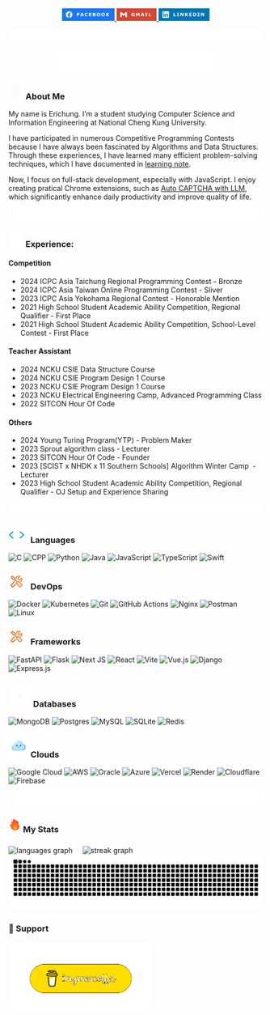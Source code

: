 <div align="center">
    <a href="https://www.facebook.com/erichung0906/" target="_blank">
        <img src="https://github.com/erichung9060/erichung9060/blob/main/src/facebook.png" height="25" alt="facebook logo"  />
    </a>
    <a href="mailto:rthung96@gmail.com" target="_blank">
        <img src="https://github.com/erichung9060/erichung9060/blob/main/src/gmail.png" height="25" alt="gmail logo"  />
    </a>
    <a href="https://www.linkedin.com/in/erichung0906" target="_blank">
        <img src="https://github.com/erichung9060/erichung9060/blob/main/src/linkedin.png" height="25" alt="linkedin logo"  />
    </a>
</div>

![seperate_line](https://github.com/erichung9060/erichung9060/blob/main/src/seperate_line.gif)

<div align="center"><img src="https://raw.githubusercontent.com/erichung9060/erichung9060/main/src/hello.gif" width="300" ></div>

### <img src="https://raw.githubusercontent.com/erichung9060/erichung9060/main/src/about_me.gif" width="30px"> About Me

My name is Erichung. I’m a student studying Computer Science and Information Engineering at National Cheng Kung University. 

I have participated in numerous Competitive Programming Contests because I have always been fascinated by Algorithms and Data Structures. Through these experiences, I have learned many efficient problem-solving techniques, which I have documented in [learning note](https://hackmd.io/@erichung0906/contents).

Now, I focus on full-stack development, especially with JavaScript. I enjoy creating pratical Chrome extensions, such as [Auto CAPTCHA with LLM](https://github.com/erichung9060/Auto_CAPTCHA_with_LLM), which significantly enhance daily productivity and improve quality of life.

![seperate_line](https://github.com/erichung9060/erichung9060/blob/main/src/seperate_line.gif)

### <img src="https://raw.githubusercontent.com/erichung9060/erichung9060/main/src/experience.gif" width="30px"> Experience:

#### Competition
- 2024 ICPC Asia Taichung Regional Programming Contest - Bronze
- 2024 ICPC Asia Taiwan Online Programming Contest - Sliver
- 2023 ICPC Asia Yokohama Regional Contest - Honorable Mention
- 2021 High School Student Academic Ability Competition, Regional Qualifier - First Place
- 2021 High School Student Academic Ability Competition, School-Level Contest - First Place

#### Teacher Assistant
- 2024 NCKU CSIE Data Structure Course
- 2024 NCKU CSIE Program Design 1 Course
- 2023 NCKU CSIE Program Design 1 Course
- 2023 NCKU Electrical Engineering Camp, Advanced Programming Class
- 2022 SITCON Hour Of Code

#### Others
- 2024 Young Turing Program(YTP) - Problem Maker
- 2023 Sprout algorithm class - Lecturer
- 2023 SITCON Hour Of Code - Founder
- 2023 [SCIST x NHDK x 11 Southern Schools] Algorithm Winter Camp  - Lecturer
- 2023 High School Student Academic Ability Competition, Regional Qualifier - OJ Setup and Experience Sharing

![seperate_line](https://github.com/erichung9060/erichung9060/blob/main/src/seperate_line.gif)

### <img src="https://github.com/erichung9060/erichung9060/blob/main/src/language.gif" width = 32px> &nbsp; Languages
![C](https://img.shields.io/badge/C-00599C?style=for-the-badge&logo=c&logoColor=white)
![CPP](https://img.shields.io/badge/C%2B%2B-00599C?style=for-the-badge&logo=c%2B%2B&logoColor=white)
![Python](https://img.shields.io/badge/python-3670A0?style=for-the-badge&logo=python&logoColor=ffdd54)
![Java](https://img.shields.io/badge/java-%23ED8B00.svg?style=for-the-badge&logo=openjdk&logoColor=white)
![JavaScript](https://img.shields.io/badge/javascript-%23323330.svg?style=for-the-badge&logo=javascript&logoColor=%23F7DF1E) 
![TypeScript](https://img.shields.io/badge/typescript-%23007ACC.svg?style=for-the-badge&logo=typescript&logoColor=white)
![Swift](https://img.shields.io/badge/swift-F54A2A?style=for-the-badge&logo=swift&logoColor=white)


### <img src="https://github.com/erichung9060/erichung9060/blob/main/src/tool.gif" width = 32px> &nbsp; DevOps
![Docker](https://img.shields.io/badge/docker-%230db7ed.svg?style=for-the-badge&logo=docker&logoColor=white)
![Kubernetes](https://img.shields.io/badge/kubernetes-%23326ce5.svg?style=for-the-badge&logo=kubernetes&logoColor=white)
![Git](https://img.shields.io/badge/git-%23F05033.svg?style=for-the-badge&logo=git&logoColor=white)
![GitHub Actions](https://img.shields.io/badge/github%20actions-%232671E5.svg?style=for-the-badge&logo=githubactions&logoColor=white)
![Nginx](https://img.shields.io/badge/nginx-%23009639.svg?style=for-the-badge&logo=nginx&logoColor=white)
![Postman](https://img.shields.io/badge/Postman-FF6C37?style=for-the-badge&logo=postman&logoColor=white)
![Linux](https://img.shields.io/badge/Linux-FCC624?style=for-the-badge&logo=linux&logoColor=black)

### <img src="https://github.com/erichung9060/erichung9060/blob/main/src/tool.gif" width = 32px> &nbsp; Frameworks
![FastAPI](https://img.shields.io/badge/FastAPI-005571?style=for-the-badge&logo=fastapi) 
![Flask](https://img.shields.io/badge/flask-%23000.svg?style=for-the-badge&logo=flask&logoColor=white) 
![Next JS](https://img.shields.io/badge/Next-black?style=for-the-badge&logo=next.js&logoColor=white) 
![React](https://img.shields.io/badge/react-%2320232a.svg?style=for-the-badge&logo=react&logoColor=%2361DAFB)
![Vite](https://img.shields.io/badge/vite-%23646CFF.svg?style=for-the-badge&logo=vite&logoColor=white)
![Vue.js](https://img.shields.io/badge/vuejs-%2335495e.svg?style=for-the-badge&logo=vuedotjs&logoColor=%234FC08D)
![Django](https://img.shields.io/badge/django-%23092E20.svg?style=for-the-badge&logo=django&logoColor=white)
![Express.js](https://img.shields.io/badge/express.js-%23404d59.svg?style=for-the-badge&logo=express&logoColor=%2361DAFB)


### <img src="https://github.com/erichung9060/erichung9060/blob/main/src/database.gif" width = 45px> Databases
![MongoDB](https://img.shields.io/badge/MongoDB-%234ea94b.svg?style=for-the-badge&logo=mongodb&logoColor=white)
![Postgres](https://img.shields.io/badge/postgres-%23316192.svg?style=for-the-badge&logo=postgresql&logoColor=white) 
![MySQL](https://img.shields.io/badge/mysql-4479A1.svg?style=for-the-badge&logo=mysql&logoColor=white)
![SQLite](https://img.shields.io/badge/sqlite-%2307405e.svg?style=for-the-badge&logo=sqlite&logoColor=white)
![Redis](https://img.shields.io/badge/redis-%23DD0031.svg?style=for-the-badge&logo=redis&logoColor=white)


### <img src="https://github.com/erichung9060/erichung9060/blob/main/src/cloud.gif" width = 40px> Clouds
![Google Cloud](https://img.shields.io/badge/GoogleCloud-%234285F4.svg?style=for-the-badge&logo=google-cloud&logoColor=white)
![AWS](https://img.shields.io/badge/AWS-%23FF9900.svg?style=for-the-badge&logo=amazon-aws&logoColor=white)
![Oracle](https://img.shields.io/badge/Oracle-F80000?style=for-the-badge&logo=oracle&logoColor=white)
![Azure](https://img.shields.io/badge/azure-%230072C6.svg?style=for-the-badge&logo=microsoftazure&logoColor=white)
![Vercel](https://img.shields.io/badge/vercel-%23000000.svg?style=for-the-badge&logo=vercel&logoColor=white)
![Render](https://img.shields.io/badge/Render-%46E3B7.svg?style=for-the-badge&logo=render&logoColor=white)
![Cloudflare](https://img.shields.io/badge/Cloudflare-F38020?style=for-the-badge&logo=Cloudflare&logoColor=white)
![Firebase](https://img.shields.io/badge/firebase-a08021?style=for-the-badge&logo=firebase&logoColor=ffcd34)


![seperate_line](https://raw.githubusercontent.com/erichung9060/erichung9060/main/src/seperate_line.gif)

### <img src="https://github.com/erichung9060/erichung9060/blob/main/src/my_stats.gif" width = 25px> My Stats

###
<span>
    <img src="https://github-readme-stats.vercel.app/api/top-langs?username=erichung9060&layout=compact&theme=algolia" height="170" alt="languages graph"/>
</span>
&nbsp;&nbsp;&nbsp;
<span>
    <img src="https://github-readme-stats.vercel.app/api?username=erichung9060&theme=algolia&rank_icon=github" height="170" alt="streak graph"/>
</span>

<img src="https://raw.githubusercontent.com/erichung9060/erichung9060/output/snake.svg" alt="Snake animation" />

###

### 💪 Support
<a href="https://buymeacoffee.com/erichung0906">
    <img src="src/buymeacoffee.gif" alt="buymeacoffee logo" />
</a>

